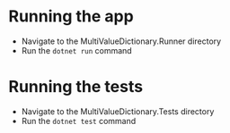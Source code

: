# Running the app
- Navigate to the MultiValueDictionary.Runner directory
- Run the `dotnet run` command

# Running the tests
- Navigate to the MultiValueDictionary.Tests directory
- Run the `dotnet test` command